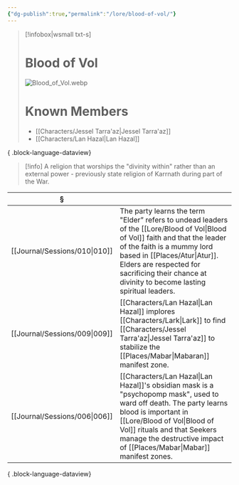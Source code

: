 ```yaml
---
{"dg-publish":true,"permalink":"/lore/blood-of-vol/"}
---
```


> [!infobox|wsmall txt-s]
> # Blood of Vol
> ![Blood_of_Vol.webp](/img/user/z_attachments/Blood_of_Vol.webp) 
> # Known Members
>  - [[Characters/Jessel Tarra'az\|Jessel Tarra'az]]
> - [[Characters/Lan Hazal\|Lan Hazal]]
> 
{ .block-language-dataview}

>[!info] A religion that worships the "divinity within" rather than an external power - previously state religion of Karrnath during part of the War.

| §                                |                                                                                                                                                                                                                                                                 |
| -------------------------------- | --------------------------------------------------------------------------------------------------------------------------------------------------------------------------------------------------------------------------------------------------------------- |
| [[Journal/Sessions/010\|010]] | The party learns the term "Elder” refers to undead leaders of the [[Lore/Blood of Vol\|Blood of Vol]] faith and that the leader of the faith is a mummy lord based in [[Places/Atur\|Atur]]. Elders are respected for sacrificing their chance at divinity to become lasting spiritual leaders. |
| [[Journal/Sessions/009\|009]] | [[Characters/Lan Hazal\|Lan Hazal]] implores [[Characters/Lark\|Lark]] to find [[Characters/Jessel Tarra'az\|Jessel Tarra'az]] to stabilize the [[Places/Mabar\|Mabaran]] manifest zone.                                                                                                                                                  |
| [[Journal/Sessions/006\|006]] | [[Characters/Lan Hazal\|Lan Hazal]]'s obsidian mask is a "psychopomp mask", used to ward off death. The party learns blood is important in [[Lore/Blood of Vol\|Blood of Vol]] rituals and that Seekers manage the destructive impact of [[Places/Mabar\|Mabar]] manifest zones.                                       |

{ .block-language-dataview}
